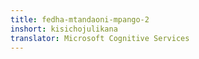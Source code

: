 ```yaml
---
title: fedha-mtandaoni-mpango-2
inshort: kisichojulikana
translator: Microsoft Cognitive Services
---
```




